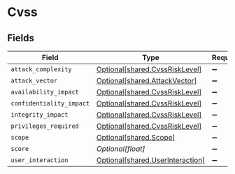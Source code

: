 # Cvss


## Fields

| Field                                                                          | Type                                                                           | Required                                                                       | Description                                                                    |
| ------------------------------------------------------------------------------ | ------------------------------------------------------------------------------ | ------------------------------------------------------------------------------ | ------------------------------------------------------------------------------ |
| `attack_complexity`                                                            | [Optional[shared.CvssRiskLevel]](undefined/models/shared/cvssrisklevel.md)     | :heavy_minus_sign:                                                             | N/A                                                                            |
| `attack_vector`                                                                | [Optional[shared.AttackVector]](undefined/models/shared/attackvector.md)       | :heavy_minus_sign:                                                             | N/A                                                                            |
| `availability_impact`                                                          | [Optional[shared.CvssRiskLevel]](undefined/models/shared/cvssrisklevel.md)     | :heavy_minus_sign:                                                             | N/A                                                                            |
| `confidentiality_impact`                                                       | [Optional[shared.CvssRiskLevel]](undefined/models/shared/cvssrisklevel.md)     | :heavy_minus_sign:                                                             | N/A                                                                            |
| `integrity_impact`                                                             | [Optional[shared.CvssRiskLevel]](undefined/models/shared/cvssrisklevel.md)     | :heavy_minus_sign:                                                             | N/A                                                                            |
| `privileges_required`                                                          | [Optional[shared.CvssRiskLevel]](undefined/models/shared/cvssrisklevel.md)     | :heavy_minus_sign:                                                             | N/A                                                                            |
| `scope`                                                                        | [Optional[shared.Scope]](undefined/models/shared/scope.md)                     | :heavy_minus_sign:                                                             | N/A                                                                            |
| `score`                                                                        | *Optional[float]*                                                              | :heavy_minus_sign:                                                             | N/A                                                                            |
| `user_interaction`                                                             | [Optional[shared.UserInteraction]](undefined/models/shared/userinteraction.md) | :heavy_minus_sign:                                                             | N/A                                                                            |